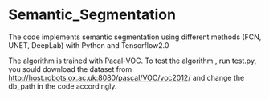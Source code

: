 # Semantic_Segmentation
The code implements semantic segmentation using different methods (FCN, UNET, DeepLab) with Python and Tensorflow2.0

The algorithm is trained with Pacal-VOC. To test the algorithm , run test.py, you sould download the dataset from http://host.robots.ox.ac.uk:8080/pascal/VOC/voc2012/ and change the db_path in the code accordingly.
